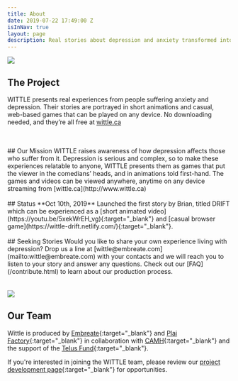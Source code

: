 ```yaml
---
title: About
date: 2019-07-22 17:49:00 Z
isInNav: true
layout: page
description: Real stories about depression and anxiety transformed into animated games
---
```


<div class="row justify-content-center">
  <div class="col-9">
    <img class="img-fluid" src="{{site.baseurl}}/uploads/Drift-Promo-800x800.png">
  </div>
</div>

## The Project
WITTLE presents real experiences from people suffering anxiety and depression. Their stories are portrayed in short animations and casual, web-based games that can be played on any device. No downloading needed, and they’re all free at [wittle.ca](http://www.wittle.ca)

<br>
<br>
## Our Mission
WITTLE raises awareness of how depression affects those who suffer from it. Depression is serious and complex, so to make these experiences relatable to anyone, WITTLE presents them as games that put the viewer in the comedians’ heads, and in animations told first-hand. The games and videos can be viewed anywhere, anytime on any device streaming from [wittle.ca](http://www.wittle.ca)
<br>
<br>
## Status
**Oct 10th, 2019** Launched the first story by Brian, titled DRIFT which can be experienced as a [short animated video](https://youtu.be/5xekWrEH_vg){:target="_blank"} and [casual browser game](https://wittle-drift.netlify.com/){:target="_blank"}. 
<br>
<br>
## Seeking Stories
Would you like to share your own experience living with depression? Drop us a line at [wittle@embreate.com](mailto:wittle@embreate.com) with your contacts and we will reach you to listen to your story and answer any questions. Check out our [FAQ](/contribute.html) to learn about our production process. 
<br>
<br>
<br>
<img class="img-fluid" src="{{site.baseurl}}/uploads/Wittle-Team-800w.jpg">

## Our Team
Wittle is produced by [Embreate](https://embreate.com/){:target="_blank"} and [Plai Factory](https://www.plaifactory.com/){:target="_blank"} in collaboration with [CAMH](https://www.camh.ca/){:target="_blank"} and the support of the [Telus Fund](https://telusfund.ca/){:target="_blank"}. 

If you're interested in joining the WITTLE team, please review our [project development page](http://makerboost.embreate.com/projects/wittle.html){:target="_blank"} for opportunities.  
<br>
<br>

<!--
## Supporters
<p>The Wittle project is made possible with the generous support of:</p>
<div class="row justify-content-center text-center">
  <div class="col-9">
    <img class="img-fluid" src="{{site.baseurl}}/uploads/Maker-Boost-Logo-TM-Dark-538w.png"> 
    <p class="text-muted">Supporting Creators from Concept to Completion</p>
    <p>The Maker Boost project development community is providing invalubale fundraising and production support for Wittle. Learn more about their programs <a href="http://makerboost.embreate.com/">on their website</a>.</p>
  </div>
</div>
-->